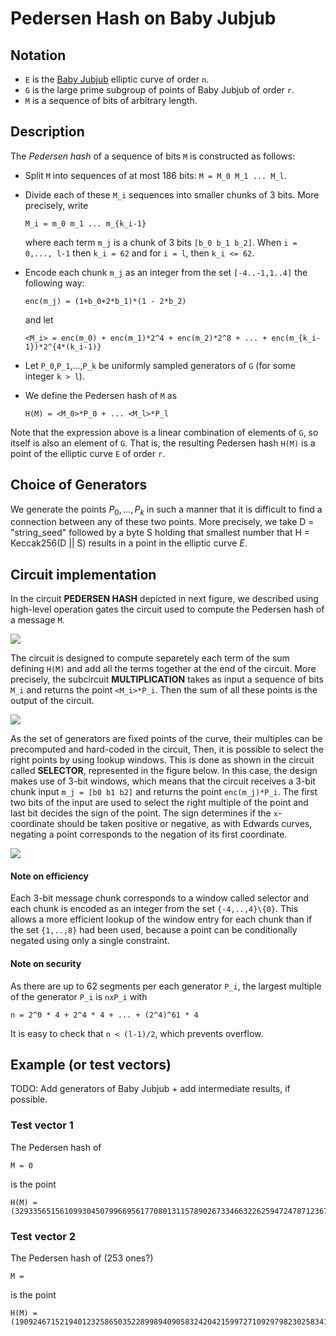 # Pedersen Hash on Baby Jubjub

## Notation

- `E` is the [Baby Jubjub](https://github.com/ethereum/EIPs/pull/2494) elliptic curve of order `n`.
- `G` is the large prime subgroup of points of Baby Jubjub of order `r`.
- `M` is a sequence of bits of arbitrary length.

## Description

The *Pedersen hash* of a sequence of bits `M` is constructed as follows:

- Split `M` into sequences of at most 186 bits: `M = M_0 M_1 ... M_l`.
- Divide each of these `M_i` sequences into smaller chunks of 3 bits. <!-- (If `M` is not a multiple of 3, pad `M` to a multiple of 3 bits by appending zero bits.) --> More precisely, write 
    ``` 
    M_i = m_0 m_1 ... m_{k_i-1}
    ```
    where each term `m_j` is a chunk of 3 bits `[b_0 b_1 b_2]`. When `i = 0,..., l-1` then `k_i = 62` and for `i = l`, then `k_i <= 62`.

- Encode each chunk `m_j` as an integer from the set `[-4..-1,1..4]` the following way:

    ```
    enc(m_j) = (1+b_0+2*b_1)*(1 - 2*b_2)
    ```
    and let 

    ```
    <M_i> = enc(m_0) + enc(m_1)*2^4 + enc(m_2)*2^8 + ... + enc(m_{k_i-1})*2^{4*(k_i-1)}
    ```

- Let `P_0`,`P_1`,...,`P_k` be uniformly sampled generators of `G` (for some integer `k > l`). 

- We define the Pedersen hash of `M` as 
    ```
    H(M) = <M_0>*P_0 + ... <M_l>*P_l 
    ```

Note that the expression above is a linear combination of elements of `G`, so itself is also an element of `G`. That is, the resulting Pedersen hash `H(M)` is a point of the elliptic curve `E` of order `r`.

## Choice of Generators

We generate the points $P_0,\dots,P_{{k}}$ in such a manner that it is difficult to find a connection between any of these two points. More precisely, we take  D =  "string$\_$seed" followed by a byte S holding that smallest number that H = Keccak256(D || S) results in a point in the elliptic curve $E$.
  
## Circuit implementation


In the circuit **PEDERSEN HASH** depicted in next figure, we described using high-level operation gates the circuit used to compute the Pedersen hash of a message `M`. 

![](https://i.imgur.com/8ccgWJ5.png)

The circuit is designed to compute separetely each term of the sum defining `H(M)` and add all the terms together at the end of the circuit. More precisely, the subcircuit **MULTIPLICATION** takes as input a sequence of bits `M_i` and returns the point `<M_i>*P_i`. Then the sum of all these points is the output of the circuit.

![](https://i.imgur.com/NfL3wEt.png)

<!-- TODO: Figure MULTIPLICATION is wrong! change: subindices and exponents -->

As the set of generators are fixed points of the curve, their multiples can be precomputed and hard-coded in the circuit, Then, it is possible to select the right points by using lookup windows. This is done as shown in the circuit called **SELECTOR**, represented in the figure below. In this case, the design makes use of 3-bit windows, which means that the circuit receives a 3-bit chunk input `m_j = [b0 b1 b2]` and returns the point `enc(m_j)*P_i`. The first two bits of the input are used to select the right multiple of the point and last bit decides the sign of the point. The sign determines if the `x`-coordinate should be taken positive or negative, as with Edwards curves, negating a point corresponds to the negation of its first coordinate. 

![](https://i.imgur.com/uLpB90G.png)

#### Note on efficiency
Each 3-bit message chunk corresponds to a window called selector and each chunk is encoded as an integer from the set `{-4,..,4}\{0}`. This allows a more efficient lookup of the window entry for each chunk than if the set `{1,..,8}` had been used, because a point can be conditionally negated using only a single constraint.

#### Note on security
As there are up to 62 segments per each generator `P_i`, the largest multiple of the generator `P_i` is `nxP_i` with 
```
n = 2^0 * 4 + 2^4 * 4 + ... + (2^4)^61 * 4 
```
It is easy to check that `n < (l-1)/2`, which prevents overflow. 


## Example (or test vectors)

TODO: Add generators of Baby Jubjub + add intermediate results, if possible.

### Test vector 1

The Pedersen hash of 

```
M = 0
```
is the point 
```
H(M) = (3293356515610993045079966956177080131157890267334663226259472478712367818746,20570562226431668734460952502559008517794812804909793924337438584847726792503)
```

### Test vector 2

The Pedersen hash of (253 ones?)

```
M = 
```
is the point 
```
H(M) = (19092467152194012325865035228998940905832420421599727109297982302583412687773,19649890926653253036180932065143651127102491817151864665933125818825159044633)
```
